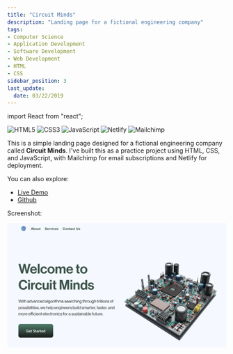 ```yaml
---
title: "Circuit Minds"
description: "Landing page for a fictional engineering company"
tags: 
- Computer Science
- Application Development
- Software Development
- Web Development
- HTML
- CSS
sidebar_position: 3
last_update:
  date: 03/22/2019
---
```


import React from "react";

![HTML5](https://img.shields.io/badge/html5-%23E34F26.svg?style=for-the-badge&logo=html5&logoColor=white) ![CSS3](https://img.shields.io/badge/css3-%231572B6.svg?style=for-the-badge&logo=css3&logoColor=white) 	![JavaScript](https://img.shields.io/badge/javascript-%23323330.svg?style=for-the-badge&logo=javascript&logoColor=%23F7DF1E) ![Netlify](https://img.shields.io/badge/netlify-%23000000.svg?style=for-the-badge&logo=netlify&logoColor=#00C7B7) ![Mailchimp](https://img.shields.io/badge/mailchimp--%23FFE01B?style=for-the-badge&logo=mailchimp)


This is a simple landing page designed for a fictional engineering company called **Circuit Minds**. I've built this as a practice project using HTML, CSS, and JavaScript, with Mailchimp for email subscriptions and Netlify for deployment.

You can also explore:

- [Live Demo](https://circuitminds.netlify.app/) 
- [Github](https://github.com/joseeden/Circuit-Minds) 

Screenshot:

<div class="img-center"> 

![alt text](cminds-landing-page.png)

</div>


<!-- <iframe
  src="https://circuitminds.netlify.app/"
  width="100%"
  height="600px"
  style={{ border: "1px solid #ccc" }}
></iframe> -->
